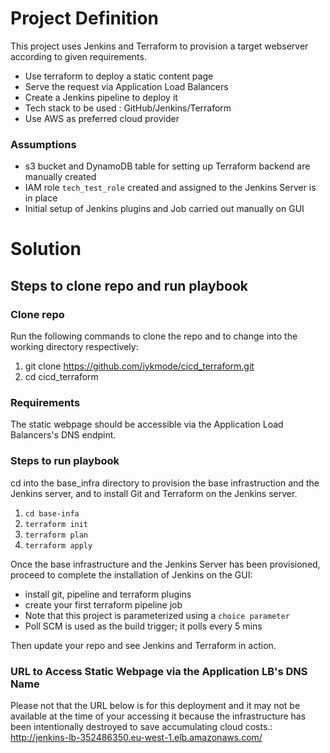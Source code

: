 # Project Definition

This project uses Jenkins and Terraform to provision a target webserver according to given requirements.

- Use terraform to deploy a static content page
- Serve the request via Application Load Balancers
- Create a Jenkins pipeline to deploy it
- Tech stack to be used : GitHub/Jenkins/Terraform 
- Use AWS as preferred cloud provider
### Assumptions
- s3 bucket and DynamoDB table for setting up Terraform backend are manually created
- IAM role `tech_test_role` created and assigned to the Jenkins Server is in place
- Initial setup of Jenkins plugins and Job carried out manually on GUI

# Solution
## Steps to clone repo and run playbook

### Clone repo

Run the following commands to clone the repo and to change into the working directory respectively:

1. git clone https://github.com/iykmode/cicd_terraform.git
2. cd cicd_terraform

### Requirements

The static webpage should be accessible via the Application Load Balancers's DNS endpint.

### Steps to run playbook

cd into the base_infra directory to provision the base infrastruction and the Jenkins server, and to install Git and Terraform on the Jenkins server. 
1. `cd base-infa`
2. `terraform init`
3. `terraform plan`
4. `terraform apply`

Once the base infrastructure and the Jenkins Server has been provisioned, proceed to complete the installation of Jenkins on the GUI:
- install git, pipeline and terraform plugins
- create your first terraform pipeline job
- Note that this project is parameterized using a `choice parameter`
- Poll SCM is used as the build trigger; it polls every 5 mins

Then update your repo and see Jenkins and Terraform in action.

### URL to Access Static Webpage via the Application LB's DNS Name

Please not that the URL below is for this deployment and it may not be available at the time of your accessing it because the infrastructure has been intentionally destroyed to save accumulating cloud costs.:
http://jenkins-lb-352486350.eu-west-1.elb.amazonaws.com/
